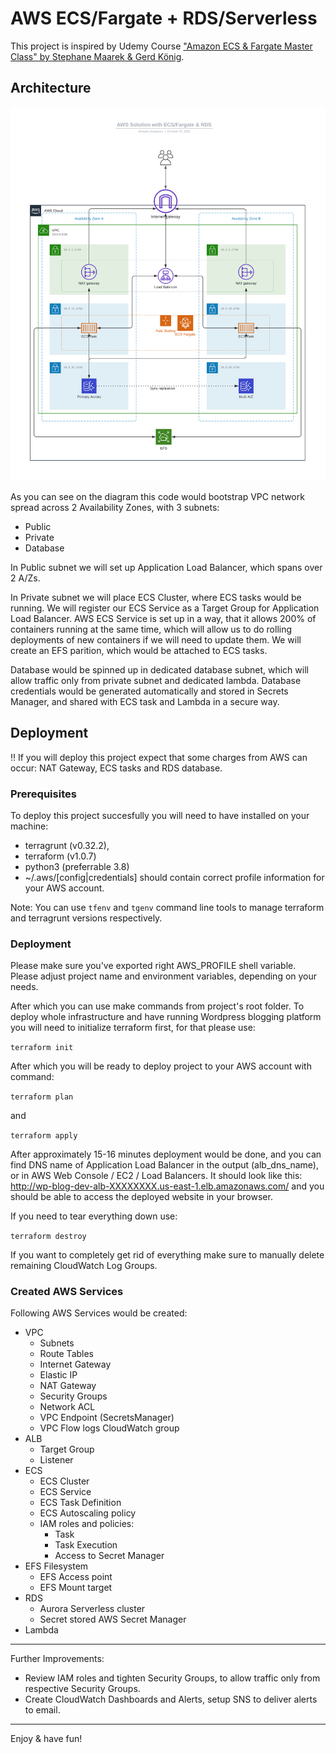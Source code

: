 # AWS ECS/Fargate + RDS/Serverless

This project is inspired by Udemy Course ["Amazon ECS & Fargate Master Class" by Stephane Maarek & Gerd König](https://www.udemy.com/course/aws-ecs-fargate/). 

## Architecture

![ECS/Fargate & RDS/Serverless](./doc/img/aws_ecs_fargate_rds.svg "ECS/Fargate & RDS") 

As you can see on the diagram this code would bootstrap VPC network spread across 2 Availability Zones, with 3 subnets:
* Public
* Private
* Database

In Public subnet we will set up Application Load Balancer, which spans over 2 A/Zs.

In Private subnet we will place ECS Cluster, where ECS tasks would be running. 
We will register our ECS Service as a Target Group for Application Load Balancer.
AWS ECS Service is set up in a way, that it allows 200% of containers running at the same time, 
which will allow us to do rolling deployments of new containers if we will need to update them.
We will create an EFS parition, which would be attached to ECS tasks.

Database would be spinned up in dedicated database subnet, which will allow traffic only from private subnet and dedicated lambda.
Database credentials would be generated automatically and stored in Secrets Manager, and shared with ECS task and Lambda in a secure way. 

## Deployment

‼️ If you will deploy this project expect that some charges from AWS can occur: NAT Gateway, ECS tasks and RDS database.

### Prerequisites

To deploy this project succesfully you will need to have installed on your machine:
* terragrunt (v0.32.2), 
* terraform (v1.0.7) 
* python3 (preferrable 3.8)
* ~/.aws/[config|credentials] should contain correct profile information for your AWS account.

Note: You can use `tfenv` and `tgenv` command line tools to manage terraform and terragrunt versions respectively.

### Deployment

Please make sure you've exported right AWS_PROFILE shell variable.
Please adjust project name and environment variables, depending on your needs.

After which you can use make commands from project's root folder.
To deploy whole infrastructure and have running Wordpress blogging platform you will need to initialize terraform first,
for that please use:

`terraform init`

After which you will be ready to deploy project to your AWS account with command:

`terraform plan`

and 

`terraform apply`

After approximately 15-16 minutes deployment would be done, and you can find DNS name of Application Load Balancer in the output (alb_dns_name), or in AWS Web Console / EC2 / Load Balancers. It should look like this: http://wp-blog-dev-alb-XXXXXXXX.us-east-1.elb.amazonaws.com/ and you should be able to access the deployed website in your browser.

If you need to tear everything down use:

`terraform destroy`

If you want to completely get rid of everything make sure to manually delete remaining CloudWatch Log Groups. 

### Created AWS Services

Following AWS Services would be created:
* VPC
  * Subnets
  * Route Tables
  * Internet Gateway
  * Elastic IP
  * NAT Gateway
  * Security Groups
  * Network ACL
  * VPC Endpoint (SecretsManager)
  * VPC Flow logs CloudWatch group 
* ALB
  * Target Group
  * Listener
* ECS
  * ECS Cluster
  * ECS Service
  * ECS Task Definition
  * ECS Autoscaling policy
  * IAM roles and policies:
    * Task
    * Task Execution
    * Access to Secret Manager
* EFS Filesystem
  * EFS Access point
  * EFS Mount target
* RDS
  * Aurora Serverless cluster
  * Secret stored AWS Secret Manager
* Lambda

---
Further Improvements:
- Review IAM roles and tighten Security Groups, to allow traffic only from respective Security Groups.
- Create CloudWatch Dashboards and Alerts, setup SNS to deliver alerts to email.
---
Enjoy & have fun!
